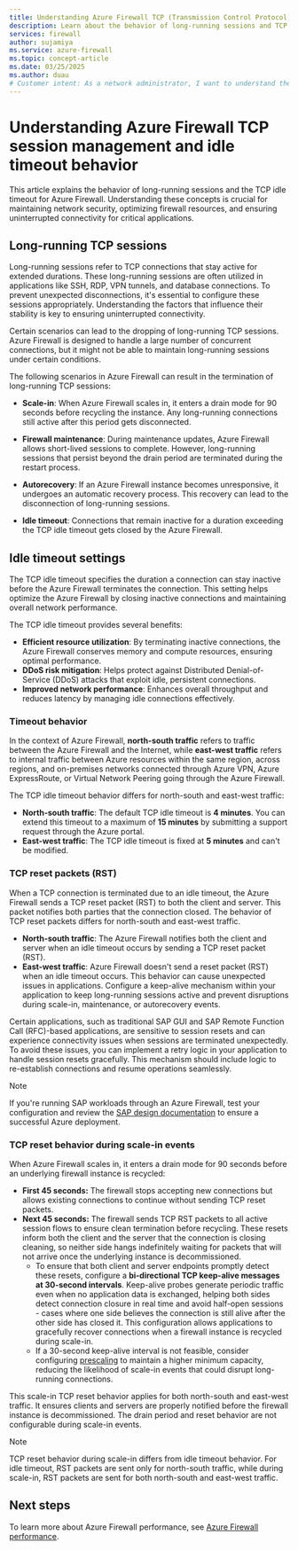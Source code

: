 ```yaml
---
title: Understanding Azure Firewall TCP (Transmission Control Protocol) session management and idle timeout behavior
description: Learn about the behavior of long-running sessions and TCP idle timeout for Azure Firewall.
services: firewall
author: sujamiya
ms.service: azure-firewall
ms.topic: concept-article
ms.date: 03/25/2025
ms.author: duau
# Customer intent: As a network administrator, I want to understand the TCP session management and idle timeout behavior of Azure Firewall, so that I can configure settings to optimize network performance and prevent disruption of long-running connections for critical applications.
---
```


# Understanding Azure Firewall TCP session management and idle timeout behavior

This article explains the behavior of long-running sessions and the TCP idle timeout for Azure Firewall. Understanding these concepts is crucial for maintaining network security, optimizing firewall resources, and ensuring uninterrupted connectivity for critical applications.

## Long-running TCP sessions

Long-running sessions refer to TCP connections that stay active for extended durations. These long-running sessions are often utilized in applications like SSH, RDP, VPN tunnels, and database connections. To prevent unexpected disconnections, it's essential to configure these sessions appropriately. Understanding the factors that influence their stability is key to ensuring uninterrupted connectivity.

Certain scenarios can lead to the dropping of long-running TCP sessions. Azure Firewall is designed to handle a large number of concurrent connections, but it might not be able to maintain long-running sessions under certain conditions.

The following scenarios in Azure Firewall can result in the termination of long-running TCP sessions:

- **Scale-in**: When Azure Firewall scales in, it enters a drain mode for 90 seconds before recycling the instance. Any long-running connections still active after this period gets disconnected.

- **Firewall maintenance**: During maintenance updates, Azure Firewall allows short-lived sessions to complete. However, long-running sessions that persist beyond the drain period are terminated during the restart process.

- **Autorecovery**: If an Azure Firewall instance becomes unresponsive, it undergoes an automatic recovery process. This recovery can lead to the disconnection of long-running sessions.

- **Idle timeout**: Connections that remain inactive for a duration exceeding the TCP idle timeout gets closed by the Azure Firewall.

## Idle timeout settings

The TCP idle timeout specifies the duration a connection can stay inactive before the Azure Firewall terminates the connection. This setting helps optimize the Azure Firewall by closing inactive connections and maintaining overall network performance.

The TCP idle timeout provides several benefits:

- **Efficient resource utilization**: By terminating inactive connections, the Azure Firewall conserves memory and compute resources, ensuring optimal performance.
- **DDoS risk mitigation**: Helps protect against Distributed Denial-of-Service (DDoS) attacks that exploit idle, persistent connections.
- **Improved network performance**: Enhances overall throughput and reduces latency by managing idle connections effectively.

### Timeout behavior

In the context of Azure Firewall, **north-south traffic** refers to traffic between the Azure Firewall and the Internet, while **east-west traffic** refers to internal traffic between Azure resources within the same region, across regions, and on-premises networks connected through Azure VPN, Azure ExpressRoute, or Virtual Network Peering going through the Azure Firewall. 

The TCP idle timeout behavior differs for north-south and east-west traffic:

- **North-south traffic**: The default TCP idle timeout is **4 minutes**. You can extend this timeout to a maximum of **15 minutes** by submitting a support request through the Azure portal.
- **East-west traffic**: The TCP idle timeout is fixed at **5 minutes** and can't be modified.

### TCP reset packets (RST)

When a TCP connection is terminated due to an idle timeout, the Azure Firewall sends a TCP reset packet (RST) to both the client and server. This packet notifies both parties that the connection closed. The behavior of TCP reset packets differs for north-south and east-west traffic.

- **North-south traffic**: The Azure Firewall notifies both the client and server when an idle timeout occurs by sending a TCP reset packet (RST).
- **East-west traffic**: Azure Firewall doesn't send a reset packet (RST) when an idle timeout occurs. This behavior can cause unexpected issues in applications. Configure a keep-alive mechanism within your application to keep long-running sessions active and prevent disruptions during scale-in, maintenance, or autorecovery events.

Certain applications, such as traditional SAP GUI and SAP Remote Function Call (RFC)-based applications, are sensitive to session resets and can experience connectivity issues when sessions are terminated unexpectedly. To avoid these issues, you can implement a retry logic in your application to handle session resets gracefully. This mechanism should include logic to re-establish connections and resume operations seamlessly.

> [!NOTE]
> If you're running SAP workloads through an Azure Firewall, test your configuration and review the [SAP design documentation](/azure/sap/workloads/deployment-checklist?tabs=pilot#pilot-phase-strongly-recommended) to ensure a successful Azure deployment.

### TCP reset behavior during scale-in events

When Azure Firewall scales in, it enters a drain mode for 90 seconds before an underlying firewall instance is recycled: 

- **First 45 seconds:** The firewall stops accepting new connections but allows existing connections to continue without sending TCP reset packets.
- **Next 45 seconds:** The firewall sends TCP RST packets to all active session flows to ensure clean termination before recycling. These resets inform both the client and the server that the connection is closing cleaning, so neither side hangs indefinitely waiting for packets that will not arrive once the underlying instance is decommissioned.
    - To ensure that both client and server endpoints promptly detect these resets, configure a **bi-directional TCP keep-alive messages at 30-second intervals**. Keep-alive probes generate periodic traffic even when no application data is exchanged, helping both sides detect connection closure in real time and avoid half-open sessions - cases where one side believes the connection is still alive after the other side has closed it. This configuration allows applications to gracefully recover connections when a firewall instance is recycled during scale-in.
    - If a 30-second keep-alive interval is not feasible, consider configuring [prescaling](/azure/firewall/prescaling) to maintain a higher minimum capacity, reducing the likelihood of scale-in events that could disrupt long-running connections. 

This scale-in TCP reset behavior applies for both north-south and east-west traffic. It ensures clients and servers are properly notified before the firewall instance is decommissioned. The drain period and reset behavior are not configurable during scale-in events.

> [!NOTE]
> TCP reset behavior during scale-in differs from idle timeout behavior. For idle timeout, RST packets are sent only for north-south traffic, while during scale-in, RST packets are sent for both north-south and east-west traffic.

## Next steps

To learn more about Azure Firewall performance, see [Azure Firewall performance](firewall-performance.md).
